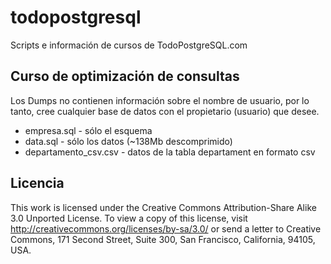 # todopostgresql
Scripts e información de cursos de TodoPostgreSQL.com

## Curso de optimización de consultas

Los Dumps no contienen información sobre el nombre de usuario, por lo tanto, cree cualquier base de datos con el propietario (usuario) que desee.
* empresa.sql - sólo el esquema
* data.sql - sólo los datos (~138Mb descomprimido)
* departamento_csv.csv - datos de la tabla departament en formato csv

## Licencia

This work is licensed under the Creative Commons Attribution-Share Alike 3.0 Unported License. To view a copy of this license, visit http://creativecommons.org/licenses/by-sa/3.0/ or send a letter to Creative Commons, 171 Second Street, Suite 300, San Francisco, California, 94105, USA.

